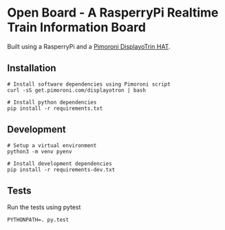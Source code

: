 # Open Board - A RasperryPi Realtime Train Information Board


Built using a RasperryPi and a [Pimoroni DisplayoTrin HAT](https://github.com/pimoroni/displayotron).

## Installation

```
# Install software dependencies using Pimoroni script
curl -sS get.pimoroni.com/displayotron | bash

# Install python dependencies
pip install -r requirements.txt
```

## Development

```
# Setup a virtual environment
python3 -m venv pyenv

# Install development dependencies
pip install -r requirements-dev.txt
```

## Tests

Run the tests using pytest

```
PYTHONPATH=. py.test
```
